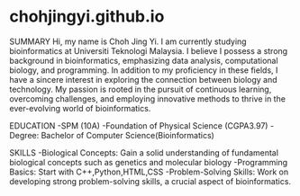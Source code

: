 # chohjingyi.github.io
SUMMARY
Hi, my name is Choh Jing Yi. I am currently studying bioinformatics at Universiti Teknologi Malaysia. I believe I possess a strong background in bioinformatics, emphasizing data analysis, computational biology, and programming. In addition to my proficiency in these fields, I have a sincere interest in exploring the connection between biology and technology. My passion is rooted in the pursuit of continuous learning, overcoming challenges, and employing innovative methods to thrive in the ever-evolving world of bioinformatics.

EDUCATION
-SPM (10A)
-Foundation of Physical Science (CGPA3.97)
-Degree: Bachelor of Computer Science(Bioinformatics)

SKILLS
-Biological Concepts:
Gain a solid understanding of fundamental biological concepts such as genetics and molecular biology
-Programming Basics:
Start with C++,Python,HTML,CSS
-Problem-Solving Skills:
Work on developing strong problem-solving skills, a crucial aspect of bioinformatics.




